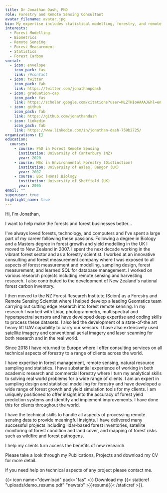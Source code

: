 ```yaml
---
title: Dr Jonathan Dash, PhD
role: Forestry and Remote Sensing Consultant
avatar_filename: avatar.jpg
bio: My expertise includes statistical modelling, forestry, and remote sensing.
interests:
  - Forest Modelling
  - Biometrics
  - Remote Sensing
  - Forest Measurement
  - Statistics
  - Forest Carbon
social:
  - icon: envelope
    icon_pack: fas
    link: /#contact
  - icon: twitter
    icon_pack: fab
    link: https://twitter.com/jonathanpdash
  - icon: graduation-cap
    icon_pack: fas
    link: https://scholar.google.com/citations?user=MLZTHIoAAAAJ&hl=en
  - icon: github
    icon_pack: fab
    link: https://github.com/jonathandash
  - icon: linkedin
    icon_pack: fab
    link: https://www.linkedin.com/in/jonathan-dash-759b2725/
organizations: []
education:
  courses:
    - course: PhD in Forest Remote Sensing
      institution: University of Canterbury (NZ)
      year: 2020
    - course: MSc in Environmental Forestry (Distinction)
      institution: University of Wales, Bangor (UK)
      year: 2007
    - course: BSc (Hons) Biology
      institution: University of Sheffield (UK)
      year: 2005
email: ""
superuser: true
highlight_name: true
---
```

Hi, I'm Jonathan,

I want to help make the forests and forest businesses better...

I've always loved forests, technology, and computers and I've spent a large part of my career following these passions. Following a degree in Biology and a Masters degree in forest growth and yield modelling in the UK I moved to New Zealand in 2007. I spent the next decade working in the vibrant forest sector and as a forestry scientist. I worked at an innovative consulting and forest measurement company where I was exposed to all aspects of forest measurement and modelling, sampling design, forest measurement, and learned SQL for database management. I worked on various research projects including remote sensing and harvesting research. I also contributed to the development of New Zealand's national forest carbon inventory.

I then moved to the NZ Forest Research Institute (Scion) as a Forestry and Remote Sensing Scientist where I helped develop a leading Geomatics team carrying out cutting edge research into forest remote sensing. In my research I worked with Lidar, photogrammetry, multispectral and hyperspectral sensors and have developed deep expertise and coding skills to process these datasets. I also led the development of a state-of-the art heavy lift UAV capability to carry our sensors. I have also extensively used satellite imagery and conventional aerial imagery and laser scanning for both research and in the real world.   

Since 2018 I have returned to Europe where I offer consulting services on all technical aspects of forestry to a range of clients across the world. 

I have expertise in forest management, remote sensing, natural resource sampling and statistics. I have substantial experience of working in both academic research and commercial forestry where I turn my analytical skills to solving real world problems for a wide range of clients. I am an expert in sampling design and statistical modelling for forestry and have developed a wide range of forest growth and yield simulation tools for my clients. I am uniquely positioned to offer insight into the accuracy of forest yield prediction systems and identify and implement improvements. I have done this for clients throughout the world. 

I have the technical skills to handle all aspects of processing remote sensing data to provide meaningful insights. I have delivered many successful projects including lidar-based forest inventories, satellite monitoring of forest condition and land cover, and mapping of forest risks such as wildfire and forest pathogens. 

I help my clients turn access the benefits of new research. 

Please take a look through my Publications, Projects and download my CV for more detail.

If you need help on technical aspects of any project please contact me. 

{{< icon name="download" pack="fas" >}} Download my {{< staticref "uploads/demo_resume.pdf" "newtab" >}}resumé{{< /staticref >}}.